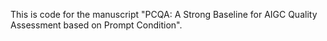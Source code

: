 This is code for the manuscript "PCQA: A Strong Baseline for AIGC Quality Assessment based on Prompt Condition".
